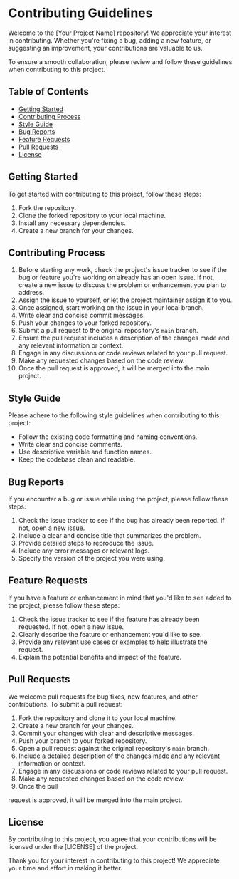 

# Contributing Guidelines

Welcome to the [Your Project Name] repository! We appreciate your interest in contributing. Whether you're fixing a bug, adding a new feature, or suggesting an improvement, your contributions are valuable to us.

To ensure a smooth collaboration, please review and follow these guidelines when contributing to this project.

## Table of Contents

- [Getting Started](#getting-started)
- [Contributing Process](#contributing-process)
- [Style Guide](#style-guide)
- [Bug Reports](#bug-reports)
- [Feature Requests](#feature-requests)
- [Pull Requests](#pull-requests)
- [License](#license)

## Getting Started

To get started with contributing to this project, follow these steps:

1. Fork the repository.
2. Clone the forked repository to your local machine.
3. Install any necessary dependencies.
4. Create a new branch for your changes.

## Contributing Process

1. Before starting any work, check the project's issue tracker to see if the bug or feature you're working on already has an open issue. If not, create a new issue to discuss the problem or enhancement you plan to address.
2. Assign the issue to yourself, or let the project maintainer assign it to you.
3. Once assigned, start working on the issue in your local branch.
4. Write clear and concise commit messages.
5. Push your changes to your forked repository.
6. Submit a pull request to the original repository's `main` branch.
7. Ensure the pull request includes a description of the changes made and any relevant information or context.
8. Engage in any discussions or code reviews related to your pull request.
9. Make any requested changes based on the code review.
10. Once the pull request is approved, it will be merged into the main project.

## Style Guide

Please adhere to the following style guidelines when contributing to this project:

- Follow the existing code formatting and naming conventions.
- Write clear and concise comments.
- Use descriptive variable and function names.
- Keep the codebase clean and readable.

## Bug Reports

If you encounter a bug or issue while using the project, please follow these steps:

1. Check the issue tracker to see if the bug has already been reported. If not, open a new issue.
2. Include a clear and concise title that summarizes the problem.
3. Provide detailed steps to reproduce the issue.
4. Include any error messages or relevant logs.
5. Specify the version of the project you were using.

## Feature Requests

If you have a feature or enhancement in mind that you'd like to see added to the project, please follow these steps:

1. Check the issue tracker to see if the feature has already been requested. If not, open a new issue.
2. Clearly describe the feature or enhancement you'd like to see.
3. Provide any relevant use cases or examples to help illustrate the request.
4. Explain the potential benefits and impact of the feature.

## Pull Requests

We welcome pull requests for bug fixes, new features, and other contributions. To submit a pull request:

1. Fork the repository and clone it to your local machine.
2. Create a new branch for your changes.
3. Commit your changes with clear and descriptive messages.
4. Push your branch to your forked repository.
5. Open a pull request against the original repository's `main` branch.
6. Include a detailed description of the changes made and any relevant information or context.
7. Engage in any discussions or code reviews related to your pull request.
8. Make any requested changes based on the code review.
9. Once the pull

 request is approved, it will be merged into the main project.

## License

By contributing to this project, you agree that your contributions will be licensed under the [LICENSE] of the project.

Thank you for your interest in contributing to this project! We appreciate your time and effort in making it better.
